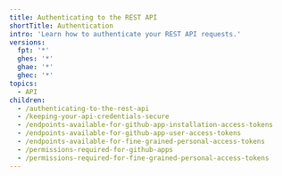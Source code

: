 ```yaml
---
title: Authenticating to the REST API
shortTitle: Authentication
intro: 'Learn how to authenticate your REST API requests.'
versions:
  fpt: '*'
  ghes: '*'
  ghae: '*'
  ghec: '*'
topics:
  - API
children:
  - /authenticating-to-the-rest-api
  - /keeping-your-api-credentials-secure
  - /endpoints-available-for-github-app-installation-access-tokens
  - /endpoints-available-for-github-app-user-access-tokens
  - /endpoints-available-for-fine-grained-personal-access-tokens
  - /permissions-required-for-github-apps
  - /permissions-required-for-fine-grained-personal-access-tokens
---
```

